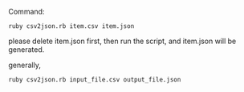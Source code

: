 Command:

	ruby csv2json.rb item.csv item.json

please delete item.json first, then run the script, and item.json will be generated.

generally,

	ruby csv2json.rb input_file.csv output_file.json